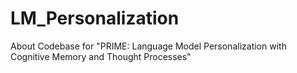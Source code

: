 # LM_Personalization
About Codebase for "PRIME: Language Model Personalization with Cognitive Memory and Thought Processes"

